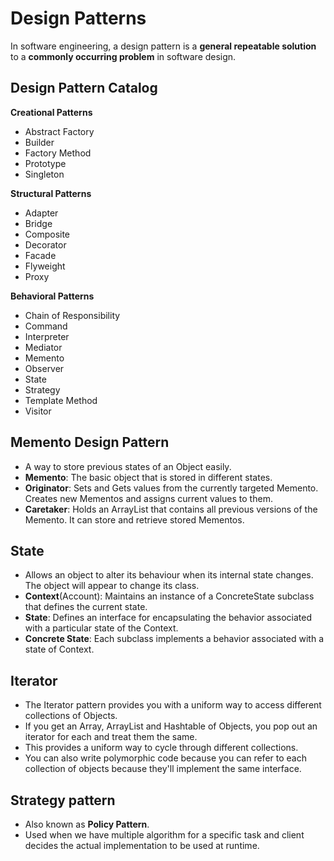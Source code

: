 # Design Patterns

In software engineering, a design pattern is a **general repeatable solution** to a **commonly occurring problem** in software design.


## Design Pattern Catalog

**Creational Patterns**
- Abstract Factory
- Builder
- Factory Method
- Prototype
- Singleton

**Structural Patterns**
- Adapter
- Bridge
- Composite
- Decorator
- Facade
- Flyweight
- Proxy

**Behavioral Patterns**
- Chain of Responsibility
- Command
- Interpreter
- Mediator
- Memento
- Observer
- State
- Strategy
- Template Method
- Visitor


## Memento Design Pattern

* A way to store previous states of an Object easily.
* **Memento**: The basic object that is stored in different states.
* **Originator**: Sets and Gets values from the currently targeted Memento. Creates new Mementos and assigns current values to them.
* **Caretaker**: Holds an ArrayList that contains all previous versions of the Memento. It can store and retrieve stored Mementos.

## State

* Allows an object to alter its behaviour when its internal state changes. The object will appear to change its class.
* **Context**(Account): Maintains an instance of a ConcreteState subclass that defines the current state.
* **State**: Defines an interface for encapsulating the behavior associated with a particular state of the Context.
* **Concrete State**: Each subclass implements a behavior associated with a state of Context.

## Iterator

* The Iterator pattern provides you with a uniform way to access different collections of Objects.
* If you get an Array, ArrayList and Hashtable of Objects, you pop out an iterator for each and treat them the same.
* This provides a uniform way to cycle through different collections.
* You can also write polymorphic code because you can refer to each collection of objects because they'll implement the same interface.

## Strategy pattern

* Also known as **Policy Pattern**.
* Used when we have multiple algorithm for a specific task and client decides the actual implementation to be used at runtime.